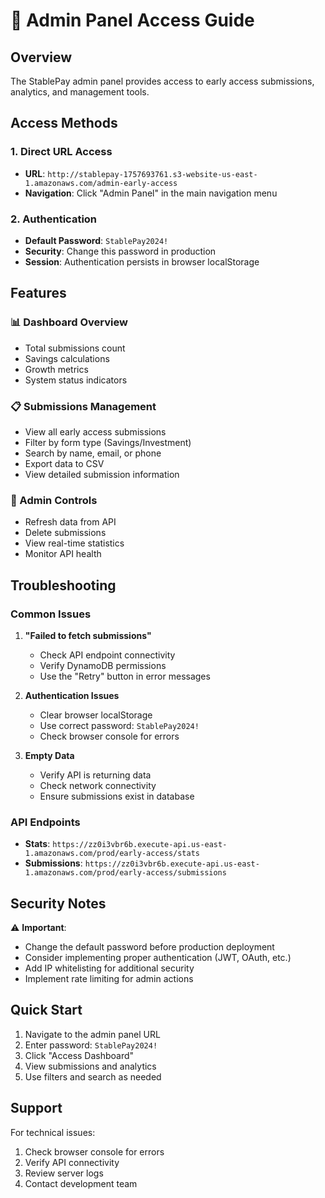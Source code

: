 # 🔧 Admin Panel Access Guide

## Overview
The StablePay admin panel provides access to early access submissions, analytics, and management tools.

## Access Methods

### 1. Direct URL Access
- **URL**: `http://stablepay-1757693761.s3-website-us-east-1.amazonaws.com/admin-early-access`
- **Navigation**: Click "Admin Panel" in the main navigation menu

### 2. Authentication
- **Default Password**: `StablePay2024!`
- **Security**: Change this password in production
- **Session**: Authentication persists in browser localStorage

## Features

### 📊 Dashboard Overview
- Total submissions count
- Savings calculations
- Growth metrics
- System status indicators

### 📋 Submissions Management
- View all early access submissions
- Filter by form type (Savings/Investment)
- Search by name, email, or phone
- Export data to CSV
- View detailed submission information

### 🔧 Admin Controls
- Refresh data from API
- Delete submissions
- View real-time statistics
- Monitor API health

## Troubleshooting

### Common Issues

1. **"Failed to fetch submissions"**
   - Check API endpoint connectivity
   - Verify DynamoDB permissions
   - Use the "Retry" button in error messages

2. **Authentication Issues**
   - Clear browser localStorage
   - Use correct password: `StablePay2024!`
   - Check browser console for errors

3. **Empty Data**
   - Verify API is returning data
   - Check network connectivity
   - Ensure submissions exist in database

### API Endpoints
- **Stats**: `https://zz0i3vbr6b.execute-api.us-east-1.amazonaws.com/prod/early-access/stats`
- **Submissions**: `https://zz0i3vbr6b.execute-api.us-east-1.amazonaws.com/prod/early-access/submissions`

## Security Notes

⚠️ **Important**: 
- Change the default password before production deployment
- Consider implementing proper authentication (JWT, OAuth, etc.)
- Add IP whitelisting for additional security
- Implement rate limiting for admin actions

## Quick Start

1. Navigate to the admin panel URL
2. Enter password: `StablePay2024!`
3. Click "Access Dashboard"
4. View submissions and analytics
5. Use filters and search as needed

## Support

For technical issues:
1. Check browser console for errors
2. Verify API connectivity
3. Review server logs
4. Contact development team

